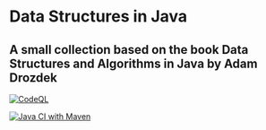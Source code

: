 # Data Structures in Java
## A small collection based on the book Data Structures and Algorithms in Java by Adam Drozdek

[![CodeQL](https://github.com/dmancilla85/java-drozdek/actions/workflows/codeql.yml/badge.svg?branch=master)](https://github.com/dmancilla85/java-drozdek/actions/workflows/codeql.yml)

[![Java CI with Maven](https://github.com/dmancilla85/java-drozdek/actions/workflows/maven.yml/badge.svg)](https://github.com/dmancilla85/java-drozdek/actions/workflows/maven.yml)
